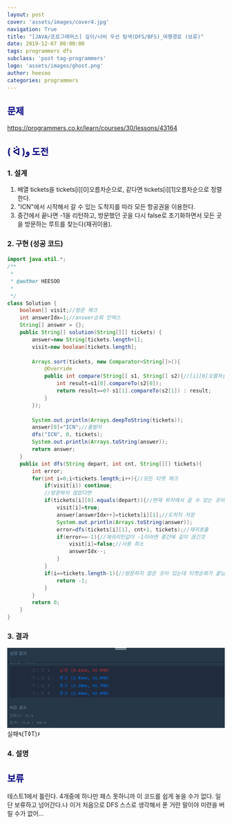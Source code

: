 ```yaml
---
layout: post
cover: 'assets/images/cover4.jpg'
navigation: True
title: "[JAVA/프로그래머스] 깊이/너비 우선 탐색(DFS/BFS)_여행경로 (보류)"
date: 2019-12-07 00:00:00
tags: programmers dfs
subclass: 'post tag-programmers'
logo: 'assets/images/ghost.png'
author: heesoo
categories: programmers
---
```

## <span style="color:navy">문제</span>
<https://programmers.co.kr/learn/courses/30/lessons/43164>

## <span style="color:navy">( ᐛ )و 도전</span>

### 1. 설계
1. 배열 tickets을 tickets[i][0]오름차순으로, 같다면 tickets[i][1]오름차순으로 정렬한다.
2. "ICN"에서 시작해서 갈 수 있는 도착지를 따라 모든 항공권을 이용한다.
3. 중간에서 끝나면 -1을 리턴하고, 방문했던 곳을 다시 false로 초기화하면서 모든 곳을 방문하는 루트를 찾는다(재귀이용).


### 2. 구현 (성공 코드)
```java
import java.util.*;
/**
 *
 * @author HEESOO
 *
 */
class Solution {
    boolean[] visit;//방문 체크
    int answerIdx=1;//answer순회 인덱스
    String[] answer = {};
    public String[] solution(String[][] tickets) {
        answer=new String[tickets.length+1];
        visit=new boolean[tickets.length];

        Arrays.sort(tickets, new Comparator<String[]>(){
            @Override
            public int compare(String[] s1, String[] s2){//[i][0]오름차순 정렬, 같다면 [i][1]오름차순 정렬
                int result=s1[0].compareTo(s2[0]);
                return result==0? s1[1].compareTo(s2[1]) : result;
            }
        });

        System.out.println(Arrays.deepToString(tickets));
        answer[0]="ICN";//출발지
        dfs("ICN", 0, tickets);
        System.out.println(Arrays.toString(answer));
        return answer;
    }
    public int dfs(String depart, int cnt, String[][] tickets){
        int error;
        for(int i=0;i<tickets.length;i++){//모든 티켓 체크
            if(visit[i]) continue;
            //방문하지 않았다면
            if(tickets[i][0].equals(depart)){//현재 위치에서 갈 수 있는 곳이라면
                visit[i]=true;
                answer[answerIdx++]=tickets[i][1];//도착지 저장
                System.out.println(Arrays.toString(answer));
                error=dfs(tickets[i][1], cnt+1, tickets);//재귀호출
                if(error==-1){//재귀리턴값이 -1이라면 중간에 길이 끊긴것
                    visit[i]=false;//사용 취소
                    answerIdx--;
                }
            }
            if(i==tickets.length-1){//방문하지 않은 곳이 있는데 티켓순회가 끝났을 경우(중간에서 루트가 끊겼다는 의미)
                return -1;
            }
        }
        return 0;
    }
}
```

### 3. 결과
![실행결과](./assets/images/191207_1.PNG)
실패٩(T◊T)۶

### 4. 설명

## <span style="color:navy">보류</span>
테스트1에서 틀린다. 4개중에 하나만 패스 못하니까 이 코드를 쉽게 놓을 수가 없다. 일단 보류하고 넘어간다.나 이거 처음으로 DFS 스스로 생각해서 푼 거란 말이야 미련을 버릴 수가 없어... 
